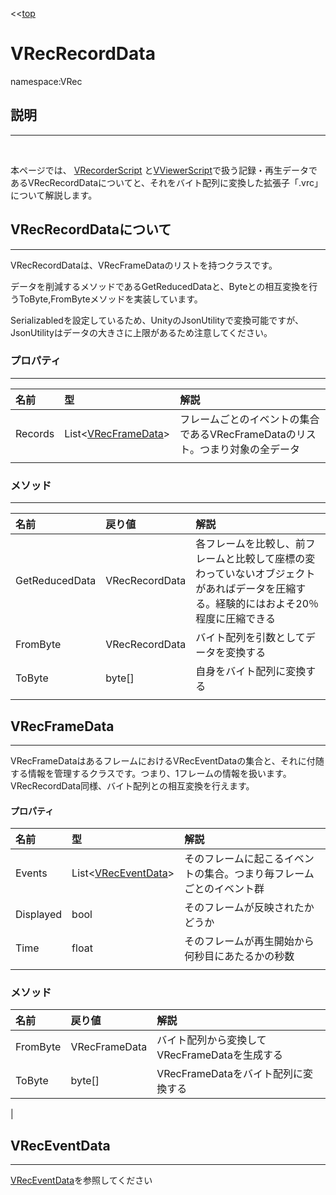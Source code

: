<<[top](VRec.md)
# **VRecRecordData**
namespace:VRec

## **説明**
---
<br>

本ページでは、
[VRecorderScript](VRecorderScript.md)
と[VViewerScript](VViewerScript.md)で扱う記録・再生データであるVRecRecordDataについてと、それをバイト配列に変換した拡張子「.vrc」について解説します。

## **VRecRecordDataについて**
---

VRecRecordDataは、VRecFrameDataのリストを持つクラスです。

データを削減するメソッドであるGetReducedDataと、Byteとの相互変換を行うToByte,FromByteメソッドを実装しています。

Serializabledを設定しているため、UnityのJsonUtilityで変換可能ですが、JsonUtilityはデータの大きさに上限があるため注意してください。
### **プロパティ**
---
|名前|型|解説|
|:--|:--|:--|
|Records|List<[VRecFrameData](#VRecFrameData)>|フレームごとのイベントの集合であるVRecFrameDataのリスト。つまり対象の全データ|
||||

### **メソッド**
---
|名前|戻り値|解説|
|:--|:--|:--|
|GetReducedData|VRecRecordData|各フレームを比較し、前フレームと比較して座標の変わっていないオブジェクトがあればデータを圧縮する。経験的にはおよそ20％程度に圧縮できる|
|FromByte|VRecRecordData|バイト配列を引数としてデータを変換する|
|ToByte|byte[]|自身をバイト配列に変換する|
||||

## VRecFrameData
---
VRecFrameDataはあるフレームにおけるVRecEventDataの集合と、それに付随する情報を管理するクラスです。つまり、1フレームの情報を扱います。<br>
VRecRecordData同様、バイト配列との相互変換を行えます。

#### **プロパティ**
|名前|型|解説|
|:--|:--|:--|
|Events|List<[VRecEventData](#VRecEventData)>|そのフレームに起こるイベントの集合。つまり毎フレームごとのイベント群|
|Displayed|bool|そのフレームが反映されたかどうか|
|Time|float|そのフレームが再生開始から何秒目にあたるかの秒数|
||||

### **メソッド**

|名前|戻り値|解説|
|:--|:--|:--|
|FromByte|VRecFrameData|バイト配列から変換してVRecFrameDataを生成する|
|ToByte|byte[]|VRecFrameDataをバイト配列に変換する|
|

## **VRecEventData**
---
[VRecEventData](VRecEventData.md)を参照してください